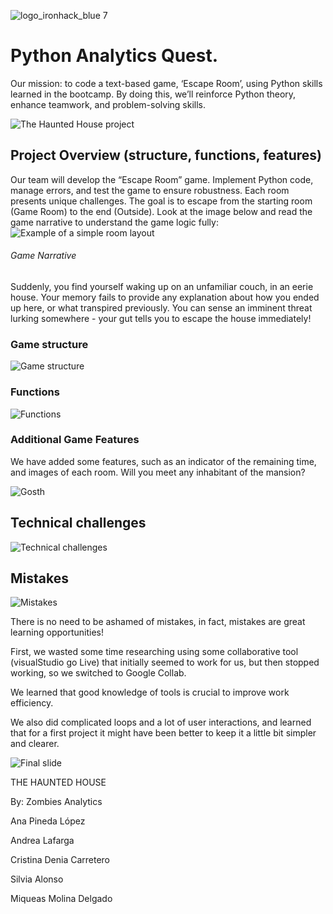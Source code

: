 ![logo_ironhack_blue 7](https://user-images.githubusercontent.com/23629340/40541063-a07a0a8a-601a-11e8-91b5-2f13e4e6b441.png)


# Python Analytics Quest.

Our mission: to code a text-based game, ‘Escape Room’, using Python skills learned in the bootcamp. 
By doing this, we’ll reinforce Python theory, enhance teamwork, and problem-solving skills.

![The Haunted House project](/images/HauntedHouse.jpg "Project")


## Project Overview (structure, functions, features)

Our team will develop the “Escape Room” game. Implement Python code, manage errors, and test the game to ensure robustness. Each room presents unique challenges. The goal is to escape from the starting room (Game Room) to the end (Outside). Look at the image below and read the game narrative to understand the game logic fully:
![Example of a simple room layout](/images/escape-room-plan.jpg "Room Layout Example")

###### Game Narrative

Suddenly, you find yourself waking up on an unfamiliar couch, in an eerie house. Your memory fails to provide any explanation about how you ended up here, or what transpired previously. You can sense an imminent threat lurking somewhere - your gut tells you to escape the house immediately!

### Game structure

![Game structure](/images/game_structure.jpg "Game structure")

### Functions

![Functions](/images/functions.jpg "Functions")

### Additional Game Features 

We have added  some features, such as an indicator of the remaining time, and images of each room.
Will you meet any inhabitant of the mansion?

![Gosth](/images/ghost.jpg "Buuuuuh!!!")


## Technical challenges

![Technical challenges](/images/challenges.jpg "Technical challenges")


## Mistakes

![Mistakes](/images/Mistakes.jpg "Mistakes and learnings")

There is no need to be ashamed of mistakes, in fact, mistakes are great learning opportunities!

First, we wasted some time researching using some collaborative tool (visualStudio go Live) that initially seemed to work for us, but then stopped working, so we switched to Google Collab.

We learned that good knowledge of tools is crucial to improve work efficiency.

We also did complicated loops and a lot of user interactions, and learned that for a first project it might have been better to keep it a little bit simpler and clearer.


![Final slide](/images/congrats.jpg "Thank you for playing")  

THE HAUNTED HOUSE

By: Zombies Analytics

Ana Pineda López

Andrea Lafarga

Cristina Denia Carretero

Silvia Alonso

Miqueas Molina Delgado



